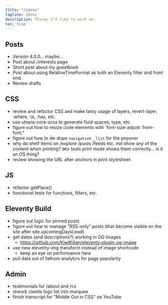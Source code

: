 ```yaml
---
title: "/ideas"
tagline: Ideas
description: Things I’d like to work on.
toc: true
---
```


## Posts

- Version 4.0.0… maybe…
- Post about /interests page
- Short post about my guestbook
- Post about using RelativeTimeFormat as both an Eleventy filter and front end
- Review drafts

## CSS

- review and refactor CSS and make tasty usage of layers, revert-layer, :where, :is, :has, etc.
- use utopia-core-scss to generate fluid spaces, type, etc.
- figure out how to resize code elements with `font-size-adjust: from-font;"
- figure out how to de-dupe `navigation__list` for the popover
- why do shelf items on /explore /posts /feeds etc. not show any of the content when printing? dev tools print mode shows them correctly… is it an OS thing?
- review showing the URL after anchors in print stylesheet

## JS

- refactor getPlace()
- functional tests for functions, filters, etc.

## Eleventy Build

- figure out logic for pinned posts
- figure out how to manage "RSS-only" posts (that become visible on the site after site.upcomingDaysLead)
- get dates (and descriptions?) working in OG Images
    - https://github.com/KiwiKilian/eleventy-plugin-og-image
- use new eleventy-img transform instead of image shortcode
    - keep an eye on performance here
- pull data out of fathom analytics for page popularity

## Admin

- testimonials for /about and /cv
- rework clients logo list into marquee
- finish transcript for "Middle Out in CSS" on YouTube
